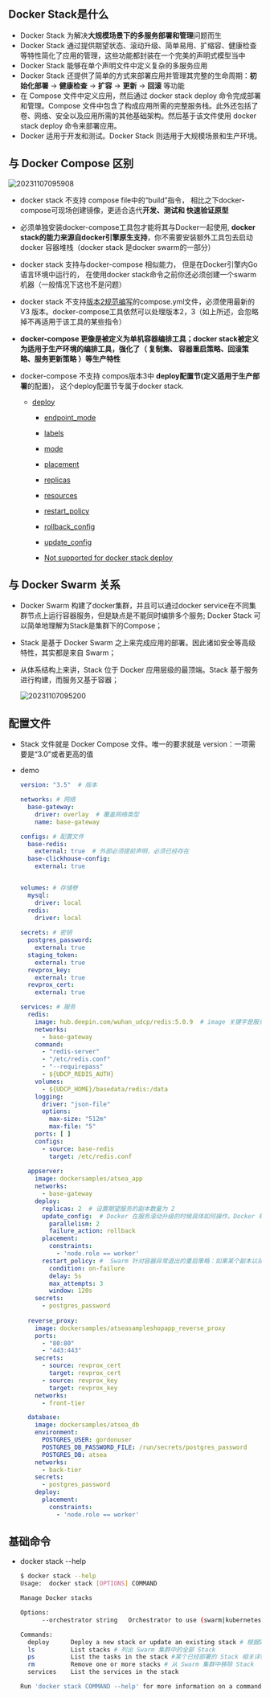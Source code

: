 ## Docker Stack是什么

- Docker Stack 为解决**大规模场景下的多服务部署和管理**问题而生
- Docker Stack 通过提供期望状态、滚动升级、简单易用、扩缩容、健康检查等特性简化了应用的管理，这些功能都封装在一个完美的声明式模型当中
- Docker Stack 能够在单个声明文件中定义复杂的多服务应用
- Docker Stack 还提供了简单的方式来部署应用并管理其完整的生命周期：**初始化部署** -> **健康检查** -> **扩容** -> **更新** -> **回滚** 等功能
- 在 Compose 文件中定义应用，然后通过 docker stack deploy 命令完成部署和管理。Compose 文件中包含了构成应用所需的完整服务栈。此外还包括了卷、网络、安全以及应用所需的其他基础架构。然后基于该文件使用 docker stack deploy 命令来部署应用。
- Docker 适用于开发和测试。Docker Stack 则适用于大规模场景和生产环境。

## 与 Docker Compose 区别

![20231107095908](https://raw.githubusercontent.com/hellolib/pictures/main/Typora/pic-01/20231107095908.png)

- docker stack 不支持 compose file中的“build”指令， 相比之下docker-compose可现场创建镜像，更适合迭代**开发、测试和 快速验证原型**
- 必须单独安装docker-compose工具包才能将其与Docker一起使用, **docker stack的能力来源自docker引擎原生支持**，你不需要安装额外工具包去启动docker 容器堆栈（docker stack 是docker swarm的一部分）
- docker stack 支持与docker-compose 相似能力， 但是在Docker引擎内Go语言环境中运行的， 在使用docker stack命令之前你还必须创建一个swarm机器（一般情况下这也不是问题）
- docker stack 不支持[版本2规范编写](https://vsupalov.com/upgrade-docker-compose-file-version/)的compose.yml文件，必须使用最新的V3 版本。docker-compose工具依然可以处理版本2，3（如上所述，会忽略掉不再适用于该工具的某些指令）
- **docker-compose 更像是被定义为单机容器编排工具；docker stack被定义为适用于生产环境的编排工具，强化了（ 复制集、 容器重启策略、回滚策略、服务更新策略 ）等生产特性**
- docker-compose 不支持 compos版本3中 **deploy配置节(**定义**适用于生产部署**的配置)， 这个deploy配置节专属于docker stack.

  - [deploy](https://docs.docker.com/compose/compose-file/#deploy)

    - [endpoint_mode](https://docs.docker.com/compose/compose-file/#endpoint_mode)

    - [labels](https://docs.docker.com/compose/compose-file/#labels-1)

    - [mode](https://docs.docker.com/compose/compose-file/#mode)

    - [placement](https://docs.docker.com/compose/compose-file/#placement)

    - [replicas](https://docs.docker.com/compose/compose-file/#replicas)

    - [resources](https://docs.docker.com/compose/compose-file/#resources)

    - [restart_policy](https://docs.docker.com/compose/compose-file/#restart_policy)

    - [rollback_config](https://docs.docker.com/compose/compose-file/#rollback_config)

    - [update_config](https://docs.docker.com/compose/compose-file/#update_config)

    - [Not supported for docker stack deploy](https://docs.docker.com/compose/compose-file/#not-supported-for-docker-stack-deploy)




## 与 Docker Swarm 关系

- Docker Swarm 构建了docker集群，并且可以通过docker service在不同集群节点上运行容器服务，但是缺点是不能同时编排多个服务; Docker Stack 可以简单地理解为Stack是集群下的Compose；

- Stack 是基于 Docker Swarm 之上来完成应用的部署。因此诸如安全等高级特性，其实都是来自 Swarm；

- 从体系结构上来讲，Stack 位于 Docker 应用层级的最顶端。Stack 基于服务进行构建，而服务又基于容器；

  ![20231107095200](https://raw.githubusercontent.com/hellolib/pictures/main/Typora/pic-01/20231107095200.jpeg)

## 配置文件

- Stack 文件就是 Docker Compose 文件。唯一的要求就是 version：一项需要是“3.0”或者更高的值

- demo

  ```yml
  version: "3.5"  # 版本
  
  networks: # 网络
    base-gateway:
      driver: overlay  # 覆盖网络类型
      name: base-gateway
  
  configs: # 配置文件 
    base-redis:
      external: true  # 外部必须提前声明，必须已经存在
    base-clickhouse-config:
      external: true
  
  
  volumes: # 存储卷
    mysql:
      driver: local
    redis:
      driver: local
      
  secrets: # 密钥
    postgres_password:
      external: true
    staging_token:
      external: true
    revprox_key:
      external: true
    revprox_cert:
      external: true
  
  services: # 服务
    redis:
      image: hub.deepin.com/wuhan_udcp/redis:5.0.9  # image 关键字是服务对象中唯一的必填项
      networks:
        - base-gateway
      command:
        - "redis-server"
        - "/etc/redis.conf"
        - "--requirepass"
        - ${UDCP_REDIS_AUTH}
      volumes:
        - ${UDCP_HOME}/basedata/redis:/data
      logging:
        driver: "json-file"
        options:
          max-size: "512m"
          max-file: "5"
      ports: [ ]
      configs:
        - source: base-redis
          target: /etc/redis.conf
          
    appserver:
      image: dockersamples/atsea_app
      networks:
        - base-gateway
      deploy:
        replicas: 2  # 设置期望服务的副本数量为 2
        update_config:  # Docker 在服务滚动升级的时候具体如何操作。Docker 每次会更新两个副本（parallelism），并且在升级失败后自动回滚
          parallelism: 2
          failure_action: rollback
        placement:
          constraints:
            - 'node.role == worker'
        restart_policy: #  Swarm 针对容器异常退出的重启策略：如果某个副本以非 0 返回值退出（condition: onfailure），会立即重启当前副本。重启最多重试 3 次，每次都会等待至多 120s 来检测是否启动成功。每次重启的间隔是 5s。
          condition: on-failure
          delay: 5s
          max_attempts: 3
          window: 120s
      secrets:
        - postgres_password
      
    reverse_proxy:
      image: dockersamples/atseasampleshopapp_reverse_proxy
      ports:
        - "80:80"
        - "443:443"
      secrets:
        - source: revprox_cert
          target: revprox_cert
        - source: revprox_key
          target: revprox_key
      networks:
        - front-tier
  
    database:
      image: dockersamples/atsea_db
      environment:
        POSTGRES_USER: gordonuser
        POSTGRES_DB_PASSWORD_FILE: /run/secrets/postgres_password
        POSTGRES_DB: atsea
      networks:
        - back-tier
      secrets:
        - postgres_password
      deploy:
        placement:
          constraints:
            - 'node.role == worker'
  ```



## 基础命令

- docker stack --help

  ```sh
  $ docker stack --help
  Usage:  docker stack [OPTIONS] COMMAND
  
  Manage Docker stacks
  
  Options:
        --orchestrator string   Orchestrator to use (swarm|kubernetes|all)
  
  Commands:
    deploy      Deploy a new stack or update an existing stack # 根据Stack文件（通常是 docker-stack.yml）部署和更新Stack 服务
    ls          List stacks # 列出 Swarm 集群中的全部 Stack
    ps          List the tasks in the stack #某个已经部署的 Stack 相关详情
    rm          Remove one or more stacks # 从 Swarm 集群中移除 Stack
    services    List the services in the stack
  
  Run 'docker stack COMMAND --help' for more information on a command.
  ```

  